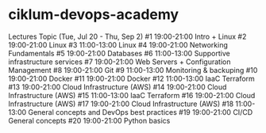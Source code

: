 # ciklum-devops-academy
 
Lectures Topic (Tue, Jul 20 - Thu, Sep 2)
#1  19:00-21:00 Intro + Linux
#2  19:00-21:00 Linux
#3  11:00-13:00 Linux
#4  19:00-21:00 Networking Fundamentals
#5  19:00-21:00 Databases
#6  11:00-13:00 Supрortive infrastructure services
#7  19:00-21:00 Web Servers + Configuration Management
#8  19:00-21:00 Git
#9  11:00-13:00 Monitoring & backuping
#10 19:00-21:00 Docker
#11 19:00-21:00 Docker
#12 11:00-13:00 IaaC Terraform
#13 19:00-21:00 Cloud Infrastructure (AWS)
#14 19:00-21:00 Cloud Infrastructure (AWS)
#15 11:00-13:00 IaaC Terraform
#16 19:00-21:00 Cloud Infrastructure (AWS)
#17 19:00-21:00 Cloud Infrastructure (AWS)
#18 11:00-13:00 General concepts and DevOps best practices
#19 19:00-21:00 CI/CD General concepts
#20 19:00-21:00 Python basics

